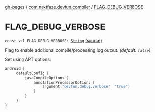 [gh-pages](../index.md) / [com.nextfaze.devfun.compiler](index.md) / [FLAG_DEBUG_VERBOSE](./-f-l-a-g_-d-e-b-u-g_-v-e-r-b-o-s-e.md)

# FLAG_DEBUG_VERBOSE

`const val FLAG_DEBUG_VERBOSE: `[`String`](https://kotlinlang.org/api/latest/jvm/stdlib/kotlin/-string/index.html) [(source)](https://github.com/NextFaze/dev-fun/tree/master/devfun-compiler/src/main/java/com/nextfaze/devfun/compiler/DevFunProcessor.kt#L85)

Flag to enable additional compile/processing log output. *(default: `false`)*

Set using APT options:

``` kotlin
android {
     defaultConfig {
         javaCompileOptions {
             annotationProcessorOptions {
                 argument("devfun.debug.verbose", "true")
             }
         }
     }
}
```

